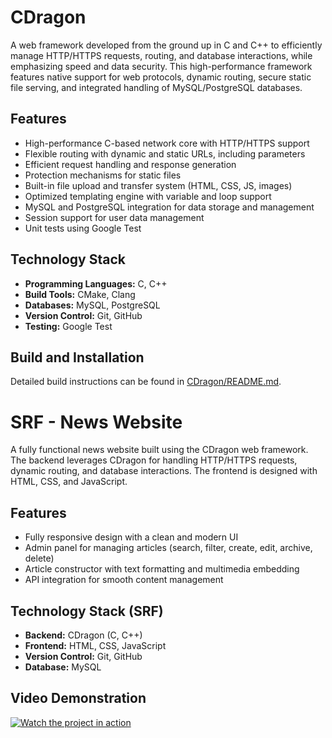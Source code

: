 # CDragon

A web framework developed from the ground up in C and C++ to efficiently manage HTTP/HTTPS requests, routing, and database interactions, while emphasizing speed and data security. This high-performance framework features native support for web protocols, dynamic routing, secure static file serving, and integrated handling of MySQL/PostgreSQL databases.

## Features
- High-performance C-based network core with HTTP/HTTPS support
- Flexible routing with dynamic and static URLs, including parameters
- Efficient request handling and response generation
- Protection mechanisms for static files
- Built-in file upload and transfer system (HTML, CSS, JS, images)
- Optimized templating engine with variable and loop support
- MySQL and PostgreSQL integration for data storage and management
- Session support for user data management
- Unit tests using Google Test

## Technology Stack
- **Programming Languages:** C, C++
- **Build Tools:** CMake, Clang
- **Databases:** MySQL, PostgreSQL
- **Version Control:** Git, GitHub
- **Testing:** Google Test

## Build and Installation
Detailed build instructions can be found in [CDragon/README.md](https://github.com/IlliaFransua/CDragon/blob/main/CDragon/README.md).

# SRF - News Website

A fully functional news website built using the CDragon web framework. The backend leverages CDragon for handling HTTP/HTTPS requests, dynamic routing, and database interactions. The frontend is designed with HTML, CSS, and JavaScript.

## Features
- Fully responsive design with a clean and modern UI
- Admin panel for managing articles (search, filter, create, edit, archive, delete)
- Article constructor with text formatting and multimedia embedding
- API integration for smooth content management

## Technology Stack (SRF)
- **Backend:** CDragon (C, C++)
- **Frontend:** HTML, CSS, JavaScript
- **Version Control:** Git, GitHub
- **Database:** MySQL

## Video Demonstration
[![Watch the project in action](https://img.youtube.com/vi/BTus-owak1A/0.jpg)](https://www.youtube.com/watch?v=BTus-owak1A)

